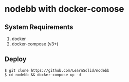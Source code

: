 # nodebb with docker-comose

## System Requirements

1. docker
2. docker-compose (v3+)

## Deploy

``` shell
$ git clone https://github.com/LearnSolid/nodebb
$ cd nodebb && docker-compose up -d
```